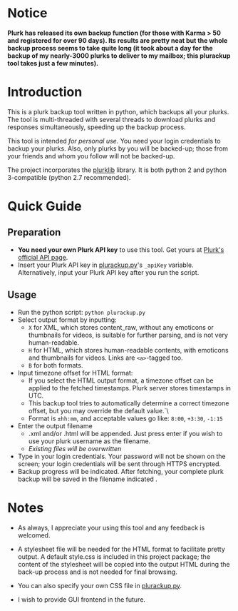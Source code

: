 Notice
======

**Plurk has released its own backup function (for those with Karma > 50 and registered for over 90 days). Its results are pretty neat but  the whole backup process seems to take quite long (it took about a day for the backup of my nearly-3000 plurks to deliver to my mailbox; this plurackup tool takes just a few minutes).**

Introduction
============

This is a plurk backup tool written in python, which backups all your
plurks. The tool is multi-threaded with several threads to download
plurks and responses simultaneously, speeding up the backup process.

This tool is intended _for personal use_. You need your login
credentials to backup your plurks. Also, only plurks by you will be
backed-up; those from your friends and whom you follow will not be
backed-up.

The project incorporates the [plurklib](http://code.google.com/p/plurklib/) library. It is both python 2
and python 3-compatible (python 2.7 recommended).

Quick Guide
===========

Preparation
-----------

* **You need your own Plurk API key** to use this tool. Get yours at [Plurk's official API page](http://www.plurk.com/API/1.0/#key).
* Insert your Plurk API key in [plurackup.py](https://github.com/mnjul/plurackup/blob/master/plurackup.py)'s `_apiKey` variable. Alternatively, input your Plurk API key after you run the script. 

Usage
-----

* Run the python script: `python plurackup.py` 
* Select output format by inputting:
   * `X` for XML, which stores content_raw, without any emoticons or thumbnails for videos, is suitable for further parsing, and is not very human-readable.
   * `H` for HTML, which stores human-readable contents, with emoticons and thumbnails for videos. Links are `<a>`-tagged too.
   * `B` for both formats.
* Input timezone offset for HTML format:
   * If you select the HTML output format, a timezone offset can be applied to the fetched timestamps. Plurk server stores timestamps in UTC.
   * This backup tool tries to automatically determine a correct timezone offset, but you may override the default value.`\
   * Format is `±hh:mm`, and acceptable values go like: `8:00`, `+3:30`, `-1:15`
* Enter the output filename
   * .xml and/or .html will be appended. Just press enter if you wish to use your plurk username as the filename.
   * _Existing files will be overwritten_
* Type in your login credentials. Your password will not be shown on the screen; your login credentials will be sent through HTTPS encrypted.
* Backup progress will be indicated. After fetching, your complete plurk backup will be saved in the filename indicated .

Notes
=====

* As always, I appreciate your using this tool and any feedback is welcomed.
* A stylesheet file will be needed for the HTML format to facilitate pretty output. A default style.css is included in this project package; the content of the stylesheet will be copied into the output HTML during the back-up process and is not needed for final browsing.
* You can also specify your own CSS file in [plurackup.py](https://github.com/mnjul/plurackup/blob/master/plurackup.py).

* I wish to provide GUI frontend in the future.
